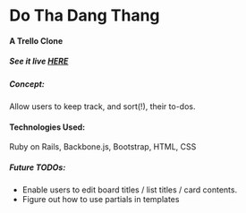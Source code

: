 # Do Tha Dang Thang
#### A Trello Clone

##### See it live [HERE](http://do-tha-dang-thang.herokuapp.com)

##### Concept:
Allow users to keep track, and sort(!), their to-dos.

#### Technologies Used:
Ruby on Rails, Backbone.js, Bootstrap, HTML, CSS

##### Future TODOs:
- Enable users to edit board titles / list titles / card contents.
- Figure out how to use partials in templates
